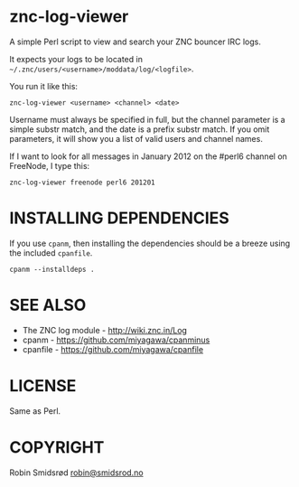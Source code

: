 znc-log-viewer
==============

A simple Perl script to view and search your ZNC bouncer IRC logs.

It expects your logs to be located in
`~/.znc/users/<username>/moddata/log/<logfile>`.

You run it like this:

    znc-log-viewer <username> <channel> <date>

Username must always be specified in full, but the channel parameter is a
simple substr match, and the date is a prefix substr match. If you omit
parameters, it will show you a list of valid users and channel names.

If I want to look for all messages in January 2012 on the #perl6 channel on
FreeNode, I type this:

    znc-log-viewer freenode perl6 201201

INSTALLING DEPENDENCIES
=======================

If you use `cpanm`, then installing the dependencies should be a breeze
using the included `cpanfile`.

    cpanm --installdeps .

SEE ALSO
========

* The ZNC log module - http://wiki.znc.in/Log
* cpanm - https://github.com/miyagawa/cpanminus
* cpanfile - https://github.com/miyagawa/cpanfile

LICENSE
=======

Same as Perl.

COPYRIGHT
=========

Robin Smidsrød <robin@smidsrod.no>
